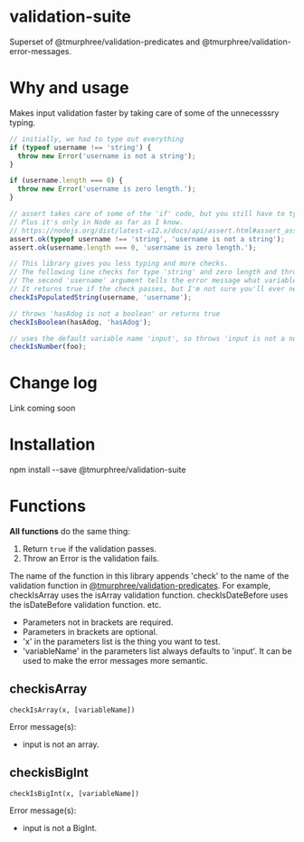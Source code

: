 # validation-suite  
Superset of @tmurphree/validation-predicates and @tmurphree/validation-error-messages.

# Why and usage  
Makes input validation faster by taking care of some of the unnecesssry typing.  
``` js
// initially, we had to type out everything
if (typeof username !== 'string') {
  throw new Error('username is not a string');
}

if (username.length === 0) {
  throw new Error('username is zero length.');
}

// assert takes care of some of the 'if' code, but you still have to type the error messages.
// Plus it's only in Node as far as I know.
// https://nodejs.org/dist/latest-v12.x/docs/api/assert.html#assert_assert_ok_value_message
assert.ok(typeof username !== 'string', 'username is not a string');
assert.ok(username.length === 0, 'username is zero length.');

// This library gives you less typing and more checks.
// The following line checks for type 'string' and zero length and throws the same error messages as above.
// The second 'username' argument tells the error message what variable name to use; if omitted, 'input' is used.
// It returns true if the check passes, but I'm not sure you'll ever need that.  Use a simple validation instead.
checkIsPopulatedString(username, 'username');

// throws 'hasAdog is not a boolean' or returns true
checkIsBoolean(hasAdog, 'hasAdog');

// uses the default variable name 'input', so throws 'input is not a number' or returns true
checkIsNumber(foo);
```

# Change log  
Link coming soon  

# Installation  
npm install --save @tmurphree/validation-suite  

# Functions  
**All functions** do the same thing:
1. Return `true` if the validation passes.  
2. Throw an Error is the validation fails.  

The name of the function in this library appends 'check' to the name of the validation function in [@tmurphree/validation-predicates](https://www.npmjs.com/package/@tmurphree/validation-predicates).  For example, checkIsArray uses the isArray validation function.  checkIsDateBefore uses the isDateBefore validation function.  etc.  

* Parameters not in brackets are required.  
* Parameters in brackets are optional.  
* 'x' in the parameters list is the thing you want to test.  
* 'variableName' in the parameters list always defaults to 'input'.  It can be used to make the error messages more semantic.  

## checkisArray  
```
checkIsArray(x, [variableName])
```
Error message(s):  
* input is not an array.  

## checkisBigInt  
```
checkIsBigInt(x, [variableName])
```
Error message(s):  
* input is not a BigInt.  

